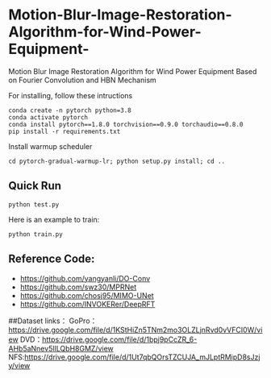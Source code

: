 # Motion-Blur-Image-Restoration-Algorithm-for-Wind-Power-Equipment-
Motion Blur Image Restoration Algorithm for Wind Power Equipment Based on Fourier Convolution and HBN Mechanism

For installing, follow these intructions
```
conda create -n pytorch python=3.8
conda activate pytorch
conda install pytorch==1.8.0 torchvision==0.9.0 torchaudio==0.8.0 
pip install -r requirements.txt
```

Install warmup scheduler

```
cd pytorch-gradual-warmup-lr; python setup.py install; cd ..
```

## Quick Run

```
python test.py 
```
Here is an example to train:
```
python train.py
```


## Reference Code:
- https://github.com/yangyanli/DO-Conv
- https://github.com/swz30/MPRNet
- https://github.com/chosj95/MIMO-UNet
- https://github.com/INVOKERer/DeepRFT


##Dataset links：
GoPro：https://drive.google.com/file/d/1KStHiZn5TNm2mo3OLZLjnRvd0vVFCI0W/view
DVD：https://drive.google.com/file/d/1bpj9pCcZR_6-AHb5aNnev5lILQbH8GMZ/view
NFS:https://drive.google.com/file/d/1Ut7qbQOrsTZCUJA_mJLptRMipD8sJzjy/view

